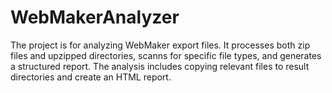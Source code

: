 # WebMakerAnalyzer
The project is for analyzing WebMaker export files. It processes both zip files and upzipped directories, scanns for specific file types, and generates a structured report. The analysis includes copying relevant files to result directories and create an HTML report.
